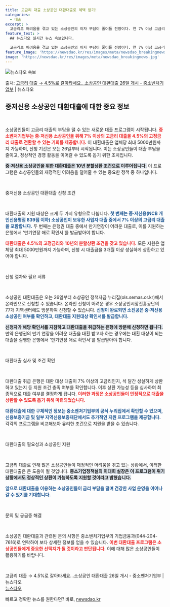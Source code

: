 ```yaml
---
title: 고금리 대출 소상공인 대환대출로 혜택 받기!
categories:
  - 대출
excerpt: >
  고금리로 어려움을 겪고 있는 소상공인의 이자 부담이 줄어들 전망이다. 연 7% 이상 고금리 대출을 4.5% …
feature_text: >
  ## 뉴스다오 실시간 뉴스 속보입니다.

  고금리로 어려움을 겪고 있는 소상공인의 이자 부담이 줄어들 전망이다. 연 7% 이상 고금리 대출을 4.5% …
feature_image: 'https://newsdao.kr/res/images/meta/newsdao_breakingnews.jpg'
image: 'https://newsdao.kr/res/images/meta/newsdao_breakingnews.jpg'
---
```


![뉴스다오 속보](https://newsdao.kr/res/images/meta/newsdao_breakingnews.jpg)

<p>출처: <a href="https://newsdao.kr/3221" rel="dofollow">고금리 대출 → 4.5%로 갈아타세요…소상공인 대환대출 26일 개시 - 중소벤처기업부</a> | 뉴스다오</p>

<h2 data-ke-size="size26">중저신용 소상공인 대환대출에 대한 중요 정보</h2>

<p data-ke-size="size16">&nbsp;</p>

소상공인들이 고금리 대출의 부담을 덜 수 있는 새로운 대출 프로그램이 시작됩니다. <b><span style="color: #ee2323;">중소벤처기업부는 중·저신용 소상공인을 위해 7% 이상의 고금리 대출을 4.5%의 고정금리 대출로 전환할 수 있는 기회를 제공합니다.</span></b> 이 대환대출은 업체당 최대 5000만원까지 가능하며, 신청 기간은 오는 26일부터 시작됩니다. 이는 소상공인들이 대출 부담을 줄이고, 정상적인 경영 활동을 이어갈 수 있도록 돕기 위한 조치입니다. 

<b><span style="background-color: #21538527;">중·저신용 소상공인을 위한 대환대출은 10년 분할상환 조건으로 이루어집니다.</span></b> 이 프로그램은 소상공인들의 재정적인 어려움을 덜어줄 수 있는 중요한 정책 중 하나입니다. 

<p data-ke-size="size16">&nbsp;</p>

중저신용 소상공인 대환대출 신청 조건

<p data-ke-size="size16">&nbsp;</p>

대환대출의 지원 대상은 크게 두 가지 유형으로 나뉩니다. <b><span style="color: #1a5490;">첫 번째는 중·저신용(NCB 개인신용평점 839점 이하) 소상공인이 보유한 사업자 대출 중에서 7% 이상의 고금리 대출을 포함합니다.</span></b> 두 번째는 은행권 대출 중에서 만기연장이 어려운 대출로, 이를 지원하는 은행에서 '만기연장 애로 확인서'를 발급받아야 합니다.

<b><span style="color: #ee2323;">대환대출은 4.5%의 고정금리와 10년의 분할상환 조건을 갖고 있습니다.</span></b> 모든 지원은 업체당 최대 5000만원까지 가능하며, 신청 시 대출금을 3개월 이상 성실하게 상환하고 있어야 합니다. 

<p data-ke-size="size16">&nbsp;</p>

신청 절차와 필요 서류

<p data-ke-size="size16">&nbsp;</p>

소상공인 대환대출은 오는 26일부터 소상공인 정책자금 누리집(ols.semas.or.kr)에서 온라인으로 신청할 수 있습니다. 온라인 신청이 어려운 경우 소상공인시장진흥공단의 77개 지역센터에도 방문하여 신청할 수 있습니다. <b><span style="color: #1a5490;">신청이 완료되면 소진공은 중·저신용 소상공인 여부를 확인하고, 대환대출 지원대상 확인서를 발급합니다.</span></b>

<b><span style="background-color: #21538527;">신청자가 해당 확인서를 지참하고 대환대출을 취급하는 은행에 방문해 신청하면 됩니다.</span></b> 만약 은행권의 만기 연장을 어려운 대출을 대환 받고자 하는 경우에는 대환 대상이 되는 대출을 실행한 은행에서 '만기연장 애로 확인서'를 발급받아야 합니다.

<p data-ke-size="size16">&nbsp;</p>

대환대출 심사 및 조건 확인

<p data-ke-size="size16">&nbsp;</p>

대환대출 취급 은행은 대환 대상 대출이 7% 이상의 고금리인지, 석 달간 성실하게 상환하고 있는지 등 지원 조건 충족 여부를 확인합니다. 이후 상환 가능성 등을 심사하여 최종적으로 대출 여부를 결정하게 됩니다. <b><span style="color: #ee2323;">이러한 과정은 소상공인들이 안정적으로 대출을 상환할 수 있도록 돕기 위해 마련되었습니다.</span></b>

<b><span style="color: #1a5490;">대환대출에 대한 구체적인 정보는 중소벤처기업부의 공식 누리집에서 확인할 수 있으며, 신용보증기금 및 일부 지역신용보증재단에서도 추가적인 지원 프로그램을 제공합니다.</span></b> 각각의 프로그램을 비교해보아 유리한 조건으로 지원을 받을 수 있습니다.

<p data-ke-size="size16">&nbsp;</p>

대환대출의 필요성과 소상공인 지원

<p data-ke-size="size16">&nbsp;</p>

고금리 대출로 인해 많은 소상공인들이 재정적인 어려움을 겪고 있는 상황에서, 이러한 대환대출은 큰 도움이 될 것입니다. <b><span style="background-color: #21538527;">중소기업정책실의 이대희 실장은 이 프로그램이 위기 상황에서도 정상적인 상환이 가능하도록 지원할 것이라고 밝혔습니다.</span></b> 

<b><span style="color: #1a5490;">앞으로 대환대출을 이용하는 소상공인들이 금리 부담을 덜며 건강한 사업 운영을 이어나갈 수 있기를 기대합니다.</span></b>

<p data-ke-size="size16">&nbsp;</p>

문의 및 궁금증 해결

<p data-ke-size="size16">&nbsp;</p>

소상공인 대환대출과 관련된 문의 사항은 중소벤처기업부의 기업금융과(044-204-7616)로 연락하여 보다 상세한 정보를 얻을 수 있습니다. <b><span style="color: #ee2323;">이번 대환대출 프로그램은 소상공인들에게 중요한 선택지가 될 것이라고 판단됩니다.</span></b> 이에 대해 많은 소상공인들이 활용하기를 바랍니다. 

<p data-ke-size="size16">&nbsp;</p>

고금리 대출 → 4.5%로 갈아타세요…소상공인 대환대출 26일 개시 - 중소벤처기업부 | 뉴스다오  
<a href="https://newsdao.kr/3221" target="_blank">뉴스다오</a> 

빠르고 정확한 뉴스를 원한다면? 바로, <a href="https://newsdao.kr" rel="dofollow">newsdao.kr</a>



